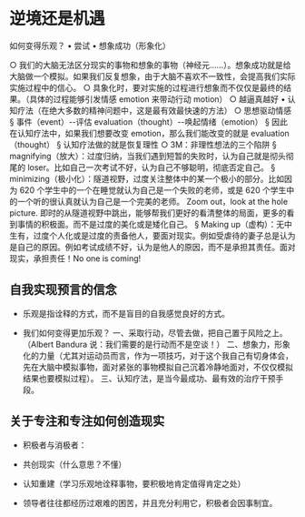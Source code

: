 # 逆境还是机遇

如何变得乐观？ • 尝试 • 想象成功（形象化）

○ 我们的大脑无法区分现实的事物和想象的事物（神经元……）。想象成功就是给大脑做一个模拟。如果我们反复想象，由于大脑不喜欢不一致性，会提高我们实际实施过程中的信心。
○ 具象化时，要对实施的过程进行想象而不仅仅是最终的结果。（具体的过程能够引发情感 emotion 来带动行动 motion） ○ 越逼真越好 • 认知疗法（在绝大多数的精神问题中，这是最有效最快速的方法）
○ 思想驱动情感
§ 事件（event）--评估 evaluation（thought）--唤起情绪（emotion）
§ 因此在认知疗法中，如果我们想要改变 emotion，那么我们能改变的就是 evaluation（thought）
§ 认知疗法做的就是恢复理性
○ 3M：非理性想法的三个陷阱
§ magnifying（放大）：过度归纳，当我们遇到短暂的失败时，认为自己就是彻头彻尾的 loser。比如自己一次考试不好，认为自己不够聪明，彻底否定自己。
§ minimizing（极小化）：隧道视野，过度关注整体中的某一个极小的部分。比如因为 620 个学生中的一个在睡觉就认为自己是一个失败的老师，或是 620 个学生中的一个听的很认真就认为自己是一个完美的老师。
Zoom out，look at the hole picture. 即时的从隧道视野中跳出，能够帮我们更好的看清整体的局面，更多的看到事情的积极面。而不是过度的美化或是矮化自己。
§ Making up（虚构）：无中生有，过度个人化或是过度的责备他人，要面对现实。例如受虐待的妻子总是认为是自己的原因。例如考试成绩不好，认为是他人的原因，而不是承担其责任。面对现实，承担责任！No one is coming!

## 自我实现预言的信念

- 乐观是指诠释的方式，而不是盲目的自我感觉良好的方式。

- 我们如何变得更加乐观？
  一、采取行动，尽管去做，把自己置于风险之上。（Albert Bandura 说：我们需要的是行动而不是空谈！）
  二、想象力，形象化的力量（尤其对运动员而言，作为一项技巧，对于这个我自己有切身体会，先在大脑中模拟事物，面对紧张的事物模拟自己沉着冷静地面对，不仅仅模拟结果也要模拟过程）。
  三、认知疗法，是当今最成功、最有效的治疗干预手段。

## 关于专注和专注如何创造现实

- 积极者与消极者：

- 共创现实（什么意思？不懂）

- 认知重建（学习乐观地诠释事物，要积极地肯定值得肯定之处）

- 领导者往往都经历过艰难的困苦，并且充分利用它，积极者会因事制宜。
